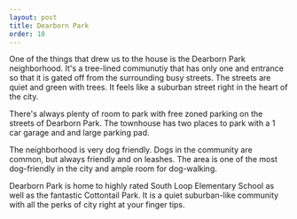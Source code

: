```yaml
--- 
layout: post
title: Dearborn Park
order: 10
---
```


One of the things that drew us to the house is the Dearborn Park neighborhood.  It's a tree-lined communutiy that has only one and entrance so that it is gated off from the surrounding busy streets.  The streets are quiet and green with trees.  It feels like a suburban street right in the heart of the city.

There's always plenty of room to park with free zoned parking on the streets of Dearborn Park.   The townhouse has two places to park with a 1 car garage and and large parking pad.  

The neighborhood is very dog friendly.  Dogs in the community are common, but always friendly and on leashes.  The area is one of the most dog-friendly in the city and ample room for dog-walking. 

Dearborn Park is home to highly rated South Loop Elementary School as well as the fantastic Cottontail Park.  It is a quiet suburban-like community with all the perks of city right at your finger tips.